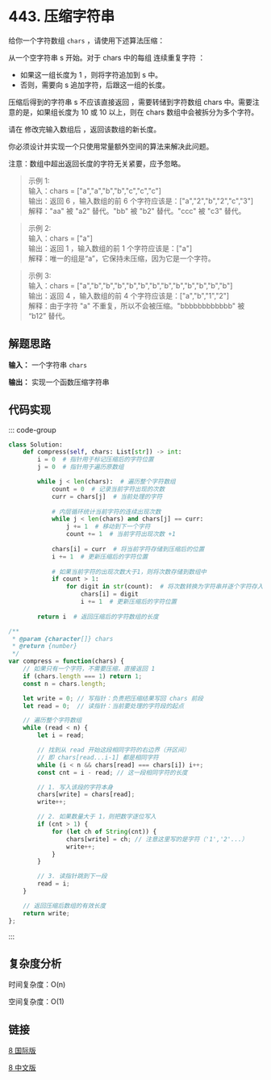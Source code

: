 # 443. 压缩字符串 <Badge type="warning" text="Medium" />

给你一个字符数组 `chars` ，请使用下述算法压缩：

从一个空字符串 s 开始。对于 chars 中的每组 连续重复字符 ：
- 如果这一组长度为 1 ，则将字符追加到 s 中。
- 否则，需要向 s 追加字符，后跟这一组的长度。

压缩后得到的字符串 s 不应该直接返回 ，需要转储到字符数组 chars 中。需要注意的是，如果组长度为 10 或 10 以上，则在 chars 数组中会被拆分为多个字符。

请在 修改完输入数组后 ，返回该数组的新长度。

你必须设计并实现一个只使用常量额外空间的算法来解决此问题。

注意：数组中超出返回长度的字符无关紧要，应予忽略。

>示例 1:  
输入：chars = ["a","a","b","b","c","c","c"]   
输出：返回 6 ，输入数组的前 6 个字符应该是：["a","2","b","2","c","3"]   
解释："aa" 被 "a2" 替代。"bb" 被 "b2" 替代。"ccc" 被 "c3" 替代。

>示例 2:  
输入：chars = ["a"]   
输出：返回 1 ，输入数组的前 1 个字符应该是：["a"]   
解释：唯一的组是“a”，它保持未压缩，因为它是一个字符。

>示例 3:  
输入：chars = ["a","b","b","b","b","b","b","b","b","b","b","b","b"]   
输出：返回 4 ，输入数组的前 4 个字符应该是：["a","b","1","2"]   
解释：由于字符 "a" 不重复，所以不会被压缩。"bbbbbbbbbbbb" 被 “b12” 替代。

## 解题思路

**输入：** 一个字符串 `chars`

**输出：** 实现一个函数压缩字符串 


## 代码实现

::: code-group

```python
class Solution:
    def compress(self, chars: List[str]) -> int:
        i = 0  # 指针用于标记压缩后的字符位置
        j = 0  # 指针用于遍历原数组

        while j < len(chars):  # 遍历整个字符数组
            count = 0  # 记录当前字符出现的次数
            curr = chars[j]  # 当前处理的字符
            
            # 内层循环统计当前字符的连续出现次数
            while j < len(chars) and chars[j] == curr:
                j += 1  # 移动到下一个字符
                count += 1  # 当前字符出现次数 +1
            
            chars[i] = curr  # 将当前字符存储到压缩后的位置
            i += 1  # 更新压缩后的字符位置
            
            # 如果当前字符的出现次数大于1，则将次数存储到数组中
            if count > 1:
                for digit in str(count):  # 将次数转换为字符串并逐个字符存入
                    chars[i] = digit
                    i += 1  # 更新压缩后的字符位置
        
        return i  # 返回压缩后的字符数组的长度
```

```javascript
/**
 * @param {character[]} chars
 * @return {number}
 */
var compress = function(chars) {
    // 如果只有一个字符，不需要压缩，直接返回 1
    if (chars.length === 1) return 1;
    const n = chars.length;

    let write = 0; // 写指针：负责把压缩结果写回 chars 前段
    let read = 0;  // 读指针：当前要处理的字符段的起点

    // 遍历整个字符数组
    while (read < n) {
        let i = read;

        // 找到从 read 开始这段相同字符的右边界（开区间）
        // 即 chars[read...i-1] 都是相同字符
        while (i < n && chars[read] === chars[i]) i++;
        const cnt = i - read; // 这一段相同字符的长度

        // 1. 写入该段的字符本身
        chars[write] = chars[read];
        write++;

        // 2. 如果数量大于 1，则把数字逐位写入
        if (cnt > 1) {
            for (let ch of String(cnt)) {
                chars[write] = ch; // 注意这里写的是字符（'1','2'...）
                write++;
            }
        }

        // 3. 读指针跳到下一段
        read = i;
    }

    // 返回压缩后数组的有效长度
    return write;
};
```

:::

## 复杂度分析

时间复杂度：O(n)

空间复杂度：O(1)

## 链接

[8 国际版](https://leetcode.com/problems/string-to-integer-atoi/description/)

[8 中文版](https://leetcode.cn/problems/string-to-integer-atoi/description/)
